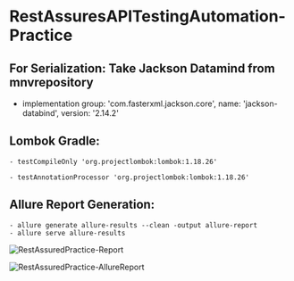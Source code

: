 # RestAssuresAPITestingAutomation-Practice


## For Serialization: Take Jackson Datamind from mnvrepository
- implementation group: 'com.fasterxml.jackson.core', name: 'jackson-databind', version: '2.14.2'

## Lombok Gradle: 
	- testCompileOnly 'org.projectlombok:lombok:1.18.26'
	       
	- testAnnotationProcessor 'org.projectlombok:lombok:1.18.26'

## Allure Report Generation: 
	- allure generate allure-results --clean -output allure-report
	- allure serve allure-results


![RestAssuredPractice-Report](https://user-images.githubusercontent.com/83439797/225222812-c62947f3-9934-4d91-b183-63ff99998167.PNG)



![RestAssuredPractice-AllureReport](https://user-images.githubusercontent.com/83439797/225222848-b11617c3-895e-422f-9fc1-30743b6916a8.PNG)
